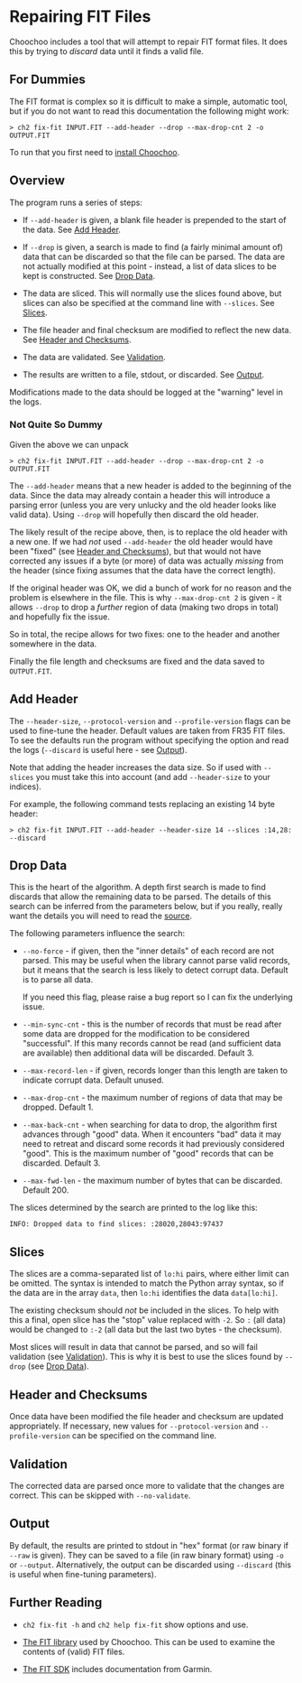 
# Repairing FIT Files

Choochoo includes a tool that will attempt to repair FIT format files.
It does this by trying to *discard* data until it finds a valid file.

## For Dummies

The FIT format is complex so it is difficult to make a simple,
automatic tool, but if you do not want to read this documentation the
following might work:

    > ch2 fix-fit INPUT.FIT --add-header --drop --max-drop-cnt 2 -o OUTPUT.FIT

To run that you first need to [install Choochoo](getting-started).

## Overview

The program runs a series of steps:

  * If `--add-header` is given, a blank file header is prepended to
    the start of the data.  See [Add Header](#add-header).

  * If `--drop` is given, a search is made to find (a fairly minimal
    amount of) data that can be discarded so that the file can be
    parsed.  The data are not actually modified at this point -
    instead, a list of data slices to be kept is constructed.  See
    [Drop Data](#drop-data).

  * The data are sliced.  This will normally use the slices found
    above, but slices can also be specified at the command line with
    `--slices`.  See [Slices](#slices).

  * The file header and final checksum are modified to reflect the new
    data.  See [Header and Checksums](#header-and-checksums).

  * The data are validated.  See [Validation](#validation).

  * The results are written to a file, stdout, or discarded.  See
    [Output](#output).

Modifications made to the data should be logged at the "warning" level
in the logs.

### Not Quite So Dummy

Given the above we can unpack

    > ch2 fix-fit INPUT.FIT --add-header --drop --max-drop-cnt 2 -o OUTPUT.FIT

The `--add-header` means that a new header is added to the beginning
of the data.  Since the data may already contain a header this will
introduce a parsing error (unless you are very unlucky and the old
header looks like valid data).  Using `--drop` will hopefully then
discard the old header.

The likely result of the recipe above, then, is to replace the old
header with a new one.  If we had *not* used `--add-header` the old
header would have been "fixed" (see [Header and
Checksums](#header-and-checksums)), but that would not have corrected
any issues if a byte (or more) of data was actually *missing* from the
header (since fixing assumes that the data have the correct length).

If the original header was OK, we did a bunch of work for no reason
and the problem is elsewhere in the file.  This is why `--max-drop-cnt
2` is given - it allows `--drop` to drop a *further* region of data
(making two drops in total) and hopefully fix the issue.

So in total, the recipe allows for two fixes: one to the header and
another somewhere in the data.

Finally the file length and checksums are fixed and the data saved to
`OUTPUT.FIT`.

## Add Header

The `--header-size`, `--protocol-version` and `--profile-version`
flags can be used to fine-tune the header.  Default values are taken
from FR35 FIT files.  To see the defaults run the program without
specifying the option and read the logs (`--discard` is useful here -
see [Output](#output)).

Note that adding the header increases the data size.  So if used with
`--slices` you must take this into account (and add `--header-size` to
your indices).

For example, the following command tests replacing an existing 14 byte
header:

    > ch2 fix-fit INPUT.FIT --add-header --header-size 14 --slices :14,28: --discard

## Drop Data

This is the heart of the algorithm.  A depth first search is made to
find discards that allow the remaining data to be parsed.  The details
of this search can be inferred from the parameters below, but if you
really, really want the details you will need to read the
[source](https://github.com/andrewcooke/choochoo/blob/master/ch2/fit/fix.py).

The following parameters influence the search:

  * `--no-force` - if given, then the "inner details" of each record
    are not parsed.  This may be useful when the library cannot parse
    valid records, but it means that the search is less likely to
    detect corrupt data.  Default is to parse all data.

    If you need this flag, please raise a bug report so I can fix the
    underlying issue.

  * `--min-sync-cnt` - this is the number of records that must be read
    after some data are dropped for the modification to be considered
    "successful".  If this many records cannot be read (and sufficient
    data are available) then additional data will be discarded.
    Default 3.

  * `--max-record-len` - if given, records longer than this length are
    taken to indicate corrupt data.  Default unused.

  * `--max-drop-cnt` - the maximum number of regions of data that may
    be dropped.  Default 1.

  * `--max-back-cnt` - when searching for data to drop, the algorithm
    first advances through "good" data.  When it encounters "bad" data
    it may need to retreat and discard some records it had previously
    considered "good".  This is the maximum number of "good" records
    that can be discarded.  Default 3.

  * `--max-fwd-len` - the maximum number of bytes that can be
    discarded.  Default 200.
    
The slices determined by the search are printed to the log like this:

    INFO: Dropped data to find slices: :28020,28043:97437

## Slices

The slices are a comma-separated list of `lo:hi` pairs, where either
limit can be omitted.  The syntax is intended to match the Python
array syntax, so if the data are in the array `data`, then `lo:hi`
identifies the data `data[lo:hi]`.

The existing checksum should *not* be included in the slices.  To help
with this a final, open slice has the "stop" value replaced with `-2`.
So `:` (all data) would be changed to `:-2` (all data but the last two
bytes - the checksum).

Most slices will result in data that cannot be parsed, and so will
fail validation (see [Validation](#validation)).  This is why it is
best to use the slices found by `--drop` (see [Drop
Data](#drop-data)).

## Header and Checksums

Once data have been modified the file header and checksum are updated
appropriately.  If necessary, new values for `--protocol-version` and
`--profile-version` can be specified on the command line.

## Validation

The corrected data are parsed once more to validate that the changes
are correct.  This can be skipped with `--no-validate`.

## Output

By default, the results are printed to stdout in "hex" format (or raw
binary if `--raw` is given).  They can be saved to a file (in raw
binary format) using `-o` or `--output`.  Alternatively, the output
can be discarded using `--discard` (this is useful when fine-tuning
parameters).

## Further Reading

  * `ch2 fix-fit -h` and `ch2 help fix-fit` show options and use.

  * [The FIT library](fit-files) used by Choochoo.  This can be used
    to examine the contents of (valid) FIT files.

  * [The FIT SDK](https://www.thisisant.com/resources/fit/) includes
    documentation from Garmin.
    